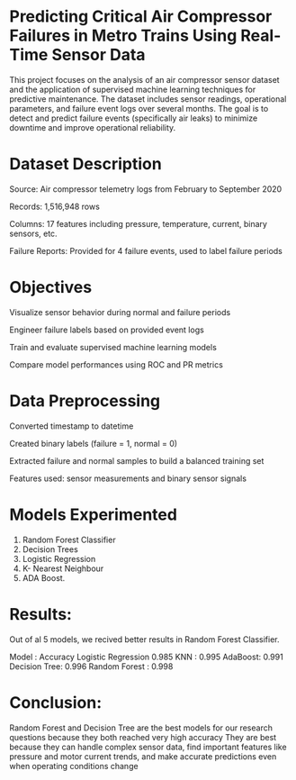 # Predicting Critical Air Compressor Failures in Metro Trains Using Real-Time Sensor Data

This project focuses on the analysis of an air compressor sensor dataset and the application of supervised machine learning techniques for predictive maintenance.  The dataset includes sensor readings, operational parameters, and failure event logs over several months. The goal is to detect and predict failure events (specifically air leaks) to minimize downtime and improve operational reliability.


# Dataset Description

Source: Air compressor telemetry logs from February to September 2020

Records: 1,516,948 rows

Columns: 17 features including pressure, temperature, current, binary sensors, etc.

Failure Reports: Provided for 4 failure events, used to label failure periods

# Objectives

Visualize sensor behavior during normal and failure periods

Engineer failure labels based on provided event logs

Train and evaluate supervised machine learning models

Compare model performances using ROC and PR metrics

# Data Preprocessing

Converted timestamp to datetime

Created binary labels (failure = 1, normal = 0)

Extracted failure and normal samples to build a balanced training set

Features used: sensor measurements and binary sensor signals

# Models Experimented

1. Random Forest Classifier
2. Decision Trees
3. Logistic Regression
4. K- Nearest Neighbour
5. ADA Boost.

# Results:
Out of al 5 models, we recived better results in Random Forest Classifier.

Model : Accuracy
Logistic Regression 0.985
KNN : 0.995
AdaBoost: 0.991
Decision Tree: 0.996
Random Forest : 0.998

# Conclusion:
Random Forest and Decision Tree are the best models for our research questions because they both reached very high accuracy
They are best because they can handle complex sensor data, find important features like pressure and motor current trends, and make accurate predictions even when operating conditions change


